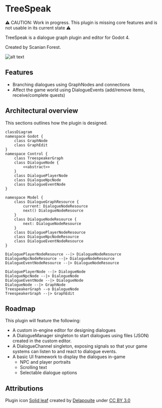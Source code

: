 # TreeSpeak

⚠️ CAUTION: Work in progress. This plugin is missing core features and is not usable in its current state ⚠️

TreeSpeak is a dialogue graph plugin and editor for Godot 4. 

Created by Scanian Forest.

![alt text](media/image.png)

## Features

* Branching dialogues using GraphNodes and connections
* Affect the game world using DialogueEvents (add/remove items, receive/complete quests)

## Architectural overview

This sections outlines how the plugin is designed.

```mermaid
classDiagram
namespace Godot {
	class GraphNode
	class GraphEdit
}
namespace Control {
	class TreespeakerGraph
	class DialogueNode {
		<<abstract>>
	}
	class DialoguePlayerNode
	class DialogueNpcNode
	class DialogueEventNode
}

namespace Model {
	class DialogueGraphResource {
		current: DialogueNodeResource
		next() DialogueNodeResource
	}
	class DialogueNodeResource {
		next: DialogueNodeResource
	}
	class DialoguePlayerNodeResource
	class DialogueNpcNodeResource
	class DialogueEventNodeResource
}

DialoguePlayerNodeResource --|> DialogueNodeResource
DialogueNpcNodeResource --|> DialogueNodeResource
DialogueEventNodeResource --|> DialogueNodeResource

DialoguePlayerNode --|> DialogueNode
DialogueNpcNode --|> DialogueNode
DialogueEventNode --|> DialogueNode
DialogueNode --|> GraphNode
TreespeakerGraph --o DialogueNode
TreespeakerGraph --|> GraphEdit
```


## Roadmap

This plugin will feature the following:

* A custom in-engine editor for designing dialogues
* A DialogueManager singleton to start dialogues using files (JSON) created in the custom editor.
* A DialogueChannel singleton, exposing signals so that your game systems can listen to and react to dialogue events.
* A basic UI framework to display the dialogues in-game
  * NPC and player portraits
  * Scrolling text
  * Selectable dialogue options


## Attributions

Plugin icon [Solid leaf](https://game-icons.net/1x1/delapouite/solid-leaf.html) created by [Delapouite](https://delapouite.com/) under [CC BY 3.0](https://creativecommons.org/licenses/by/3.0/)